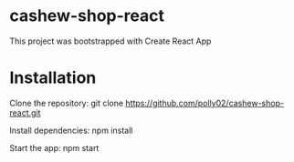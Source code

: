 # cashew-shop-react
This project was bootstrapped with Create React App
# Installation
Clone the repository: git clone https://github.com/polly02/cashew-shop-react.git

Install dependencies: npm install

Start the app: npm start
